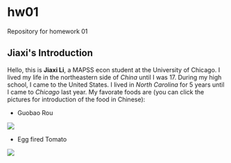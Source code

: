 # hw01
Repository for homework 01

## Jiaxi's Introduction

Hello, this is **Jiaxi Li**, a MAPSS econ student at the University of Chicago. I lived my life in the northeastern side of *China* until I was 17. During my high school, I came to the United States. I lived in *North Carolina* for 5 years until I came to *Chicago* last year. My favorate foods are (you can click the pictures for  introduction of the food in Chinese):

* Guobao Rou

[![](https://wx1.sinaimg.cn/crop.0.0.1024.575.1000/6ce4db49ly1fks8lyxdhej20sg0j0myb.jpg)](https://www.weibo.com/ttarticle/p/show?id=2309404166044334823397)

* Egg fired Tomato

[![](http://home.panasonic.cn/attachments/201111/11/28/2011_sKwHqniB7hVYwMtnrOfFVvVG16OiD6.jpg)](http://home.panasonic.cn/cooking/microwave-oven/007/)

